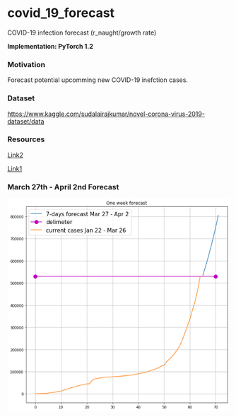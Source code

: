 # covid_19_forecast
COVID-19 infection forecast (r_naught/growth rate)

**Implementation: PyTorch 1.2**

### Motivation
Forecast potential upcomming new COVID-19 inefction cases. 

### Dataset
https://www.kaggle.com/sudalairajkumar/novel-corona-virus-2019-dataset/data

### Resources

[Link2](https://towardsdatascience.com/machine-learning-finds-just-how-contagious-r-naught-the-coronavirus-is-852abf5f0c88)

[Link1](https://towardsdatascience.com/modeling-exponential-growth-49a2b6f22e1f)

### March 27th - April 2nd Forecast
![7-days-forecast](covid_19one_week_forecast.png "7-days-forecast")
